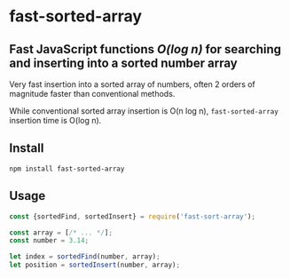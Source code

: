 # fast-sorted-array
Fast JavaScript functions *O(log n)* for searching and inserting into a sorted number array
---
Very fast insertion into a sorted array of numbers, often 2 orders of magnitude faster than conventional methods.

While conventional sorted array insertion is O(n log n), `fast-sorted-array` insertion time is O(log n).
## Install
```shell
npm install fast-sorted-array
```
## Usage
```javascript
const {sortedFind, sortedInsert} = require('fast-sort-array');

const array = [/* ... */];
const number = 3.14;

let index = sortedFind(number, array);
let position = sortedInsert(number, array);
```
